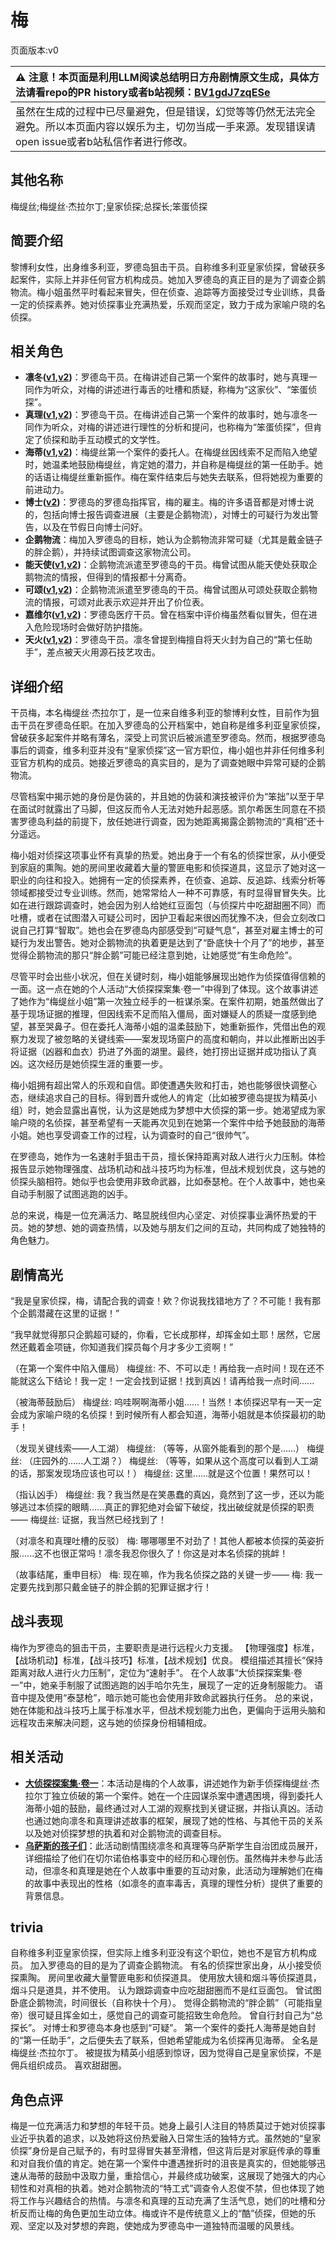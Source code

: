 # 梅
页面版本:v0
 

| :warning: 注意！本页面是利用LLM阅读总结明日方舟剧情原文生成，具体方法请看repo的PR history或者b站视频：[BV1gdJ7zqESe](https://www.bilibili.com/video/BV1gdJ7zqESe/)         |
|:----------------------------|
| 虽然在生成的过程中已尽量避免，但是错误，幻觉等等仍然无法完全避免。所以本页面内容以娱乐为主，切勿当成一手来源。发现错误请open issue或者b站私信作者进行修改。|



## 其他名称
梅缇丝;梅缇丝·杰拉尔丁;皇家侦探;总探长;笨蛋侦探
## 简要介绍
黎博利女性，出身维多利亚，罗德岛狙击干员。自称维多利亚皇家侦探，曾破获多起案件，实际上并非任何官方机构成员。她加入罗德岛的真正目的是为了调查企鹅物流。梅小姐虽然平时看起来冒失，但在侦查、追踪等方面接受过专业训练，具备一定的侦探素养。她对侦探事业充满热爱，乐观而坚定，致力于成为家喻户晓的名侦探。
## 相关角色
-   **凛冬([v1](char_115_headbr.md),[v2](../char_v3/char_115_headbr.md))**：罗德岛干员。在梅讲述自己第一个案件的故事时，她与真理一同作为听众，对梅的讲述进行毒舌的吐槽和质疑，称梅为“这家伙”、“笨蛋侦探”。
-   **真理([v1](char_195_glassb.md),[v2](../char_v3/char_195_glassb.md))**：罗德岛干员。在梅讲述自己第一个案件的故事时，她与凛冬一同作为听众，对梅的讲述进行理性的分析和提问，也称梅为“笨蛋侦探”，但肯定了侦探和助手互动模式的文学性。
-   **海蒂([v1](char_4045_heidi.md),[v2](../char_v3/char_4045_heidi.md))**：梅缇丝第一个案件的委托人。在梅缇丝因线索不足而陷入绝望时，她温柔地鼓励梅缇丝，肯定她的潜力，并自称是梅缇丝的第一任助手。她的话语让梅缇丝重新振作。梅在案件结束后与她失去联系，但将她视为重要的前进动力。
-   **博士([v2](../char_v3/extended_char_bo_shi.md))**：罗德岛的罗德岛指挥官，梅的雇主。梅的许多语音都是对博士说的，包括向博士报告调查进展（主要是企鹅物流），对博士的可疑行为发出警告，以及在节假日向博士问好。
-   **企鹅物流**：梅加入罗德岛的目标，她认为企鹅物流非常可疑（尤其是戴金链子的胖企鹅），并持续试图调查这家物流公司。
-   **能天使([v1](char_103_angel.md),[v2](../char_v3/char_103_angel.md))**：企鹅物流派遣至罗德岛的干员。梅曾试图从能天使处获取企鹅物流的情报，但得到的情报都十分离奇。
-   **可颂([v1](char_201_moeshd.md),[v2](../char_v3/char_201_moeshd.md))**：企鹅物流派遣至罗德岛的干员。梅曾试图从可颂处获取企鹅物流的情报，可颂对此表示欢迎并开出了价位表。
-   **嘉维尔([v1](char_187_ccheal.md),[v2](../char_v3/char_187_ccheal.md))**：罗德岛医疗干员。曾在档案中评价梅虽然看似冒失，但在进入危险现场时会做好防护措施。
-   **天火([v1](char_166_skfire.md),[v2](../char_v3/char_166_skfire.md))**：罗德岛干员。凛冬曾提到梅擅自将天火封为自己的“第七任助手”，差点被天火用源石技艺攻击。
## 详细介绍
干员梅，本名梅缇丝·杰拉尔丁，是一位来自维多利亚的黎博利女性，目前作为狙击干员在罗德岛任职。在加入罗德岛的公开档案中，她自称是维多利亚皇家侦探，曾破获多起案件并略有薄名，深受上司赏识后被派遣至罗德岛。然而，根据罗德岛事后的调查，维多利亚并没有“皇家侦探”这一官方职位，梅小姐也并非任何维多利亚官方机构的成员。她接近罗德岛的真实目的，是为了调查她眼中异常可疑的企鹅物流。

尽管档案中揭示她的身份是伪装的，并且她的伪装和演技被评价为“笨拙”以至于早在面试时就露出了马脚，但这反而令人无法对她升起恶感。凯尔希医生同意在不损害罗德岛利益的前提下，放任她进行调查，因为她距离揭露企鹅物流的“真相”还十分遥远。

梅小姐对侦探这项事业怀有真挚的热爱。她出身于一个有名的侦探世家，从小便受到家庭的熏陶。她的房间里收藏着大量的警匪电影和侦探道具，这显示了她对这一职业的向往和投入。她拥有一定的侦探素养，在侦查、追踪、反追踪、线索分析等领域都接受过专业训练。然而，她常常给人一种不可靠感，有时显得冒冒失失。比如在进行跟踪调查时，她会因为别人给她红豆面包（与侦探片中吃甜甜圈不同）而吐槽，或者在试图潜入可疑公司时，因护卫看起来很凶而犹豫不决，但会立刻改口说自己打算“智取”。她也会在罗德岛内部感受到“可疑气息”，甚至对雇主博士的可疑行为发出警告。她对企鹅物流的执着更是达到了“卧底快十个月了”的地步，甚至觉得企鹅物流的那只“胖企鹅”可能已经注意到她，让她感觉“有生命危险”。

尽管平时会出些小状况，但在关键时刻，梅小姐能够展现出她作为侦探值得信赖的一面。这一点在她的个人活动“大侦探探案集·卷一”中得到了体现。这个故事讲述了她作为“梅缇丝小姐”第一次独立经手的一桩谋杀案。在案件初期，她虽然做出了基于现场证据的推理，但因线索不足而陷入僵局，面对嫌疑人的质疑一度感到绝望，甚至哭鼻子。但在委托人海蒂小姐的温柔鼓励下，她重新振作，凭借出色的观察力发现了被忽略的关键线索——案发现场窗户的高度和朝向，并以此推断出凶手将证据（凶器和血衣）扔进了外面的湖里。最终，她打捞出证据并成功指认了真凶。这次经历是她侦探生涯的重要一步。

梅小姐拥有超出常人的乐观和自信。即使遭遇失败和打击，她也能够很快调整心态，继续追求自己的目标。得到晋升或他人的肯定（比如被罗德岛提拔为精英小组）时，她会显露出喜悦，认为这是她成为梦想中大侦探的第一步。她渴望成为家喻户晓的名侦探，甚至希望有一天能再次见到在她第一个案件中给予她鼓励的海蒂小姐。她也享受调查工作的过程，认为调查时的自己“很帅气”。

在罗德岛，她作为一名速射手狙击干员，擅长保持距离对敌人进行火力压制。体检报告显示她物理强度、战场机动和战斗技巧均为标准，但战术规划优良，这与她的侦探头脑相符。她似乎也会使用非致命武器，比如泰瑟枪。在个人故事中，她也亲自动手制服了试图逃跑的凶手。

总的来说，梅是一位充满活力、略显脱线但内心坚定、对侦探事业满怀热爱的干员。她的梦想、她的调查热情，以及她与朋友们之间的互动，共同构成了她独特的角色魅力。
## 剧情高光
“我是皇家侦探，梅，请配合我的调查！欸？你说我找错地方了？不可能！我有那个企鹅潜藏在这里的证据！”

“我早就觉得那只企鹅超可疑的，你看，它长成那样，却挥金如土耶！居然，它居然还戴着金项链，你知道我们探员每个月才多少工资啊！”

（在第一个案件中陷入僵局）
梅缇丝: 不、不可以走！再给我一点时间！现在还不能就这么下结论！我一定！一定会找到证据！找到真凶！请再给我一点时间......

（被海蒂鼓励后）
梅缇丝: 呜哇啊啊海蒂小姐......！当然！本侦探迟早有一天一定会成为家喻户晓的名侦探！到时候所有人都会知道，海蒂小姐就是本侦探最初的助手！

（发现关键线索——人工湖）
梅缇丝: （等等，从窗外能看到的那个是......）
梅缇丝: （庄园外的......人工湖？）
梅缇丝: （等等，如果从这个高度可以看到人工湖的话，那案发现场应该也可以！）
梅缇丝: 这里......就是这个位置！果然可以！

（指认凶手）
梅缇丝: 我？我当然是在笑愚蠢的真凶，竟然到了这一步，还以为能够逃过本侦探的眼睛......真正的罪犯绝对会留下破绽，找出破绽就是侦探的职责——
梅缇丝: 证据，我当然已经找到了！

（对凛冬和真理吐槽的反驳）
梅: 哪哪哪里不对劲了！其他人都被本侦探的英姿折服......这不也很正常吗！凛冬我忍你很久了！你这是对本名侦探的挑衅！

（故事结尾，重申目标）
梅: 现在嘛，作为我名侦探之路的关键一步——
梅: 我一定要先找到那只戴金链子的胖企鹅的犯罪证据才行！
## 战斗表现
梅作为罗德岛的狙击干员，主要职责是进行远程火力支援。
【物理强度】标准，【战场机动】标准，【战斗技巧】标准，【战术规划】优良。
模组描述其擅长“保持距离对敌人进行火力压制”，定位为“速射手”。
在个人故事“大侦探探案集·卷一”中，她亲手制服了试图逃跑的凶手哈尔先生，展现了一定的近身制服能力。
语音中提及使用“泰瑟枪”，暗示她可能也会使用非致命武器执行任务。
总的来说，她在体能和战斗技巧上属于标准水平，但战术规划能力出色，更偏向于运用头脑和远程攻击来解决问题，这与她的侦探身份相辅相成。
## 相关活动
-   **[大侦探探案集·卷一](../stories/story_mm_set_1.md)**：本活动是梅的个人故事，讲述她作为新手侦探梅缇丝·杰拉尔丁独立侦破的第一个案件。她在一个庄园谋杀案中遭遇困境，得到委托人海蒂小姐的鼓励，最终通过对人工湖的观察找到关键证据，并指认真凶。活动也通过她向凛冬和真理讲述故事的框架，展现了她的性格、与其他干员的关系以及她对侦探梦想的执着和对企鹅物流的调查目标。
-   **[乌萨斯的孩子们](../stories/act10d5.md)**：此活动剧情围绕凛冬和真理等乌萨斯学生自治团成员展开，详细描绘了他们在切尔诺伯格事变中的经历和心理创伤。虽然梅并未参与此活动，但凛冬和真理是她在个人故事中重要的互动对象，此活动为理解她们在梅的故事中表现出的性格（如凛冬的直率毒舌，真理的理性分析）提供了重要的背景信息。
## trivia
自称维多利亚皇家侦探，但实际上维多利亚没有这个职位，她也不是官方机构成员。
加入罗德岛的目的是为了调查企鹅物流。
有名的侦探世家出身，从小接受侦探熏陶。
房间里收藏大量警匪电影和侦探道具。
使用放大镜和烟斗等侦探道具，烟斗只是道具，并不使用。
认为跟踪调查中应吃甜甜圈而不是红豆面包。
曾试图卧底企鹅物流，时间很长（自称快十个月）。
觉得企鹅物流的“胖企鹅”（可能指皇帝）很可疑且挥金如土，感觉自己的调查可能招致生命危险。
曾自行封自己为“总探长”。
对博士和罗德岛本身也感到“可疑”。
第一个案件的委托人海蒂是她自封的“第一任助手”，之后便失去了联系，但她希望能成为名侦探再见海蒂。
全名是梅缇丝·杰拉尔丁。
被提拔为精英小组感到惊讶，因为觉得自己是皇家侦探，不是佣兵组织成员。
喜欢甜甜圈。
## 角色点评
梅是一位充满活力和梦想的年轻干员。她身上最引人注目的特质莫过于她对侦探事业近乎执着的追求，以及她将这份热爱融入日常生活的独特方式。虽然她的“皇家侦探”身份是自己赋予的，有时显得冒失甚至滑稽，但这背后是对家庭传承的尊重和对自我价值的肯定。她在第一个案件中遭遇挫折时的沮丧是真实的，但她能够迅速从海蒂的鼓励中汲取力量，重拾信心，并最终成功破案，这展现了她强大的内心韧性和对真相的执着。她对企鹅物流的“特工式”调查令人忍俊不禁，但也体现了她将工作与兴趣结合的热情。与凛冬和真理的互动充满了生活气息，她们的吐槽和分析反而让梅的角色更加生动立体。梅或许不是传统意义上的“酷”侦探，但她的乐观、坚定以及对梦想的奔跑，使她成为罗德岛中一道独特而温暖的风景线。
